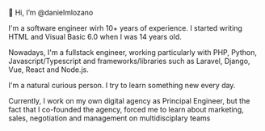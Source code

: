 👋 Hi, I’m @danielmlozano

I'm a software engineer wirh 10+ years of experience. I started writing HTML and Visual Basic 6.0 when I was 14 years old.

Nowadays, I'm a fullstack engineer, working particularly with PHP, Python, Javascript/Typescript and frameworks/libraries such as Laravel, Django, Vue, React and Node.js.

I'm a natural curious person. I try to learn something new every day.

Currently, I work on my own digital agency as Principal Engineer, but the fact that I co-founded the agency, forced me to learn about marketing, sales, negotiation and management on multidisciplary teams

